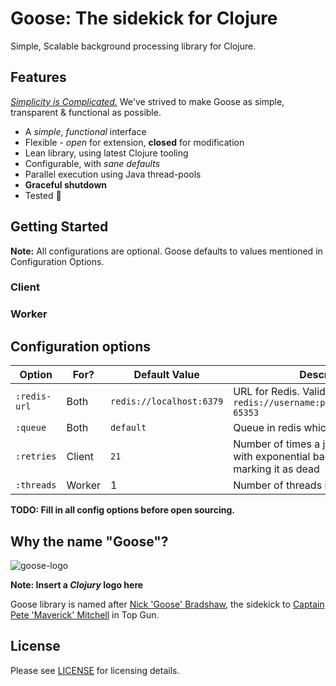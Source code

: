 Goose: The sidekick for Clojure
=========

Simple, Scalable background processing library for Clojure.

Features
---------

*[Simplicity is Complicated.](https://youtu.be/rFejpH_tAHM)* We've strived to make Goose as simple, transparent & functional as possible.

- A *simple*, *functional* interface
- Flexible - *open* for extension, **closed** for modification
- Lean library, using latest Clojure tooling
- Configurable, with *sane defaults*
- Parallel execution using Java thread-pools
- **Graceful shutdown**
- Tested 🙂

Getting Started
---------

**Note:** All configurations are optional. Goose defaults to values mentioned in Configuration Options.

### Client

### Worker

Configuration options
---------

| Option | For? | Default Value | Description |
| --- | --- | --- | --- |
| `:redis-url` | Both | `redis://localhost:6379` | URL for Redis. Valid URL is: `redis://username:password@hostname:0-65353` |
| `:queue` | Both | `default` | Queue in redis which will be enqueued |
| `:retries` | Client | `21` | Number of times a job should be retried with exponential backoff, before marking it as dead |
| `:threads` | Worker | 1 | Number of threads in the threadpool |

**TODO: Fill in all config options before open sourcing.**

Why the name "Goose"?
---------

![goose-logo](link-to-goose-logo)

**Note: Insert a *Clojury* logo here**

Goose library is named after [Nick 'Goose' Bradshaw](https://historica.fandom.com/wiki/Nick_Bradshaw), the sidekick
to [Captain Pete 'Maverick' Mitchell](https://topgun.fandom.com/wiki/Pete_Mitchell) in Top Gun.

License
---------

Please see [LICENSE](https://github.com/nilenso/goose/blob/main/LICENSE) for licensing details.

